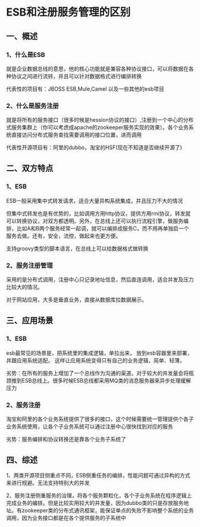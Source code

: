 # ESB和注册服务管理的区别

## **一、概述**

### 1、什么是ESB

就是企业数据总线的意思，他的核心功能就是兼容各种协议接口，可以将数据在各种协议之间进行流转，并且可以针对数据格式进行编排转换

代表性的项目有：JBOSS ESB,Mule,Camel 以及一些其他的esb项目

 

### 2、什么是服务注册

就是将所有的服务接口（很多时候是hession协议的接口）,注册到一个中心的分布式服务集群上（你可以考虑成apache的zookeeper服务实现的效果）。各个业务系统直接访问分布式服务查找需要调用的接口位置，进而调用

代表性开源项目有：阿里的dubbo，淘宝的HSF(现在不知道是否继续开源了)

 

## **二、双方特点**

### 1、ESB

ESB一般采用集中式转发请求，适合大量异构系统集成，并且压力不大的情况

 

但集中式转发也是有优势的，比如调用方用http协议，提供方用rmi协议，转发就可以转换协议，对双方都透明。另外，在总线上还可以执行流程引擎，做服务编排，比如A和B两个服务经常一起调，就可以编排成服务C，而不用再单独启一个服务去做。还有，安全，流控，做起来也更方便。

支持groovy类型的脚本语言，在总线上可以给数据格式做转换

### 2、服务注册管理

采用的是分布式调用，注册中心只记录地址信息，然后直连调用，适合并发及压力比较大的情况。

对于网站应用，大多是垂直业务，直接从数据库拉数据展示。

 

## **三、应用场景**

### 1、ESB

esb最常见的场景是，把系统里的集成逻辑，单拉出来， 放到esb容器里来部署，并跟应用系统适配。 这样让应用系统变得只有自己的业务逻辑，简单、轻薄。

劣势：在所有的服务上增加了一个总线作为沟通的渠道。对于较大的并发量会将瓶颈推到ESB总线上。很多时候ESB总线都采用MQ类的消息服务器来异步处理缓解压力

### 2、服务注册

淘宝和阿里的各个业务系统提供了很多的接口，这个时候需要统一管理提供个各子业务系统使用，让各个子业务系统可以通过注册中心很快找到对应的服务

劣势：服务编排和协议转换还是靠各个业务子系统了

 

## **四、综述**

1、两类开源项目侧重点不同，ESB侧重任务的编排，性能问题可通过异构的方式来进行规避。无法支持特别大的并发

2、服务注册侧重服务的治理，将各个服务颗粒化，各个子业务系统在程序逻辑上完成业务的编排。但是比较实用较大的并发量，因为dubbo类的只是存放服务地址。有zookeeper类的分布式通讯框架，能保证单点的失败不影响整个系统的业务调用，因为业务接口都是在各个提供服务的子系统中

 